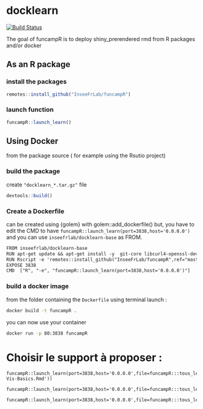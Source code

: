<!-- README.md is generated from README.Rmd. Please edit that file -->

# docklearn

<!-- badges: start -->

[![Build Status](https://travis-ci.org/InseeFrLab/funcampR.svg?branch=master)](https://travis-ci.org/InseeFrLab/funcampR)

<!-- badges: end -->

The goal of funcampR is to deploy shiny_prerendered rmd from R packages
and/or docker

## As an R package

### install the packages

```r
remotes::install_github("InseeFrLab/funcampR")
```

### launch function

```r
funcampR::launch_learn()
```

## Using Docker

from the package source ( for example using the Rsutio project)

### build the package

create `"docklearn_*.tar.gz"` file

```r
devtools::build()
```

### Create a Dockerfile

can be created using {golem} with golem::add_dockerfile() but, you have
to edit the CMD to have
`funcampR::launch_learn(port=3838,host='0.0.0.0')` and you can use
`inseefrlab/docklearn-base` as FROM.

```txt
FROM inseefrlab/docklearn-base
RUN apt-get update && apt-get install -y  git-core libcurl4-openssl-dev libssl-dev libxml2-dev make pandoc zlib1g-dev pandoc-citeproc
RUN Rscript -e 'remotes::install_github("InseeFrLab/funcampR",ref="master",upgrade = "never")'
EXPOSE 3838
CMD  ["R", "-e", "funcampR::launch_learn(port=3838,host='0.0.0.0')"]
```

### build a docker image

from the folder containing the `Dockerfile` using terminal launch :

```bash
docker build -t funcampR .
```

you can now use your container

```bash
docker run -p 80:3838 funcampR
```

# Choisir le support à proposer :

    funcampR::launch_learn(port=3838,host='0.0.0.0',file=funcampR:::tous_les_programmes('02-Vis-Basics.Rmd'))

    funcampR::launch_learn(port=3838,host='0.0.0.0',file=funcampR:::tous_les_programmes('chapitre1.Rmd'))

    funcampR::launch_learn(port=3838,host='0.0.0.0',file=funcampR:::tous_les_programmes('chapitre2.Rmd'))
